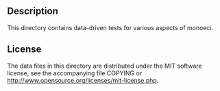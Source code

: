 Description
------------

This directory contains data-driven tests for various aspects of monoeci.

License
--------

The data files in this directory are distributed under the MIT software
license, see the accompanying file COPYING or
http://www.opensource.org/licenses/mit-license.php.

